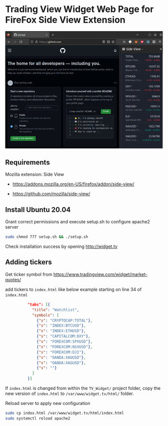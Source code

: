 # Trading View Widget Web Page for FireFox Side View Extension

![](images/preview.png)

## Requirements

Mozilla extension: Side View

* https://addons.mozilla.org/en-US/firefox/addon/side-view/

* https://github.com/mozilla/side-view/


## Install Ubuntu 20.04

Grant correct permissions and execute setup.sh to configure apache2 server

```sh
sudo chmod 777 setup.sh && ./setup.sh
```

Check installation success by opening http://widget.tv 

## Adding tickers

Get ticker symbol from https://www.tradingview.com/widget/market-quotes/

add tickers to `index.html` like below example starting on line 34 of `index.html`

```json
          "tabs": [{
            "title": "Watchlist",
            "symbols": [
              {"s": "CRYPTOCAP:TOTAL"},
              {"s": "INDEX:BTCUSD"},
              {"s": "INDEX:ETHUSD"},
              {"s": "CAPITALCOM:DXY"},
              {"s": "FOREXCOM:SPXUSD"},
              {"s": "FOREXCOM:NSXUSD"},
              {"s": "FOREXCOM:DJI"},
              {"s": "OANDA:XAUUSD"},
              {"s": "OANDA:XAGUSD"},
              {"s": ""}
            ]
          }]        
```

If `index.html` is changed from within the `TV_Widget/` project folder, copy the new version of `index.html` to `/var/www/widget.tv/html/` folder.

Reload server to apply new configuration

```sh
sudo cp index.html /var/www/widget.tv/html/index.html
sudo systemctl reload apache2
```

